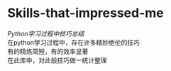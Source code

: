 # Skills-that-impressed-me
*Python学习过程中技巧总结*  
在python学习过程中，存在许多精妙绝伦的技巧  
有的精炼简短，有的效率显著  
在此库中，对此般技巧做一统计整理
